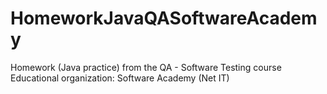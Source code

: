 # HomeworkJavaQASoftwareAcademy
Homework (Java practice) from the QA - Software Testing course
Educational organization: Software Academy (Net IT)
